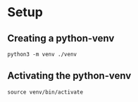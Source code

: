 # Setup

## Creating a python-venv
`python3 -m venv ./venv`

## Activating the python-venv
`source venv/bin/activate`